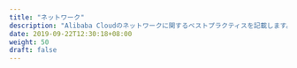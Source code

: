 ```yaml
---
title: "ネットワーク"
description: "Alibaba Cloudのネットワークに関するベストプラクティスを記載します。"
date: 2019-09-22T12:30:18+08:00
weight: 50
draft: false
---
```

<!-- descriptionがコンテンツの前に表示されます -->

<!-- コンテンツを書くときはこの下に記載ください -->

<!-- 
■InnerVPCの考え方  
　全般, AWSとの比較  
　https://www.slideshare.net/sbcloud/awsalibaba-cloudvpc  
　https://www.sbcloud.co.jp/entry/2018/10/11/alibabacloud-vpc/  
　イントラネット  
　https://jp.alibabacloud.com/help/doc-detail/25385.htm  
 クラシックリンク  
　https://jp.alibabacloud.com/help/doc-detail/63906.htm  
　ECSのネットワーク帯域幅  
　https://jp.alibabacloud.com/help/doc-detail/25411.htm  
 -->


<!-- 配下タイトル一覧がコンテンツの後に表示されます -->